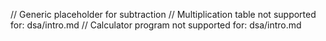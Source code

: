 // Generic placeholder for subtraction
// Multiplication table not supported for: dsa/intro.md
// Calculator program not supported for: dsa/intro.md
